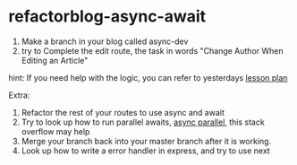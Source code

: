 # refactorblog-async-await

1.  Make a branch in your blog called async-dev
2.  try to Complete the edit route, the task in words "Change Author When Editing an Article"

hint: If you need help with the logic, you can refer to yesterdays [lesson plan](https://git.generalassemb.ly/WebDev-Connected-Classroom/two-model-relationship-build/blob/master/README.md)


Extra: 
1. Refactor the rest of your routes to use async and await
2.  Try to look up how to run parallel awaits, [async parallel](https://stackoverflow.com/questions/35612428/call-async-await-functions-in-parallel), this stack overflow may help
3.  Merge your branch back into your master branch after it is working.
4.  Look up how to write a error handler in express, and try to use next
